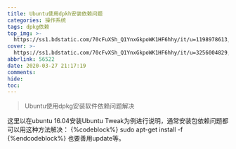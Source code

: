 ```yaml
---
title: Ubuntu使用dpkh安装依赖问题
categories: 操作系统
tags: dpkg依赖
top_img: >-
  https://ss1.bdstatic.com/70cFuXSh_Q1YnxGkpoWK1HF6hhy/it/u=1198978613,2079001128&fm=26&gp=0.jpg
cover: >-
  https://ss1.bdstatic.com/70cFvXSh_Q1YnxGkpoWK1HF6hhy/it/u=3256004829,2623044380&fm=26&gp=0.jpg
abbrlink: 56522
date: 2020-03-27 21:17:19
comments:
hide:
toc:
---
```

<blockquote>
Ubuntu使用dpkg安装软件依赖问题解决
</blockquote>
这里以在ubuntu 16.04安装Ubuntu Tweak为例进行说明，通常安装包依赖问题都可以用这种方法解决：
{%codeblock%}
sudo apt-get install -f
{%endcodeblock%}
也要善用update等。
